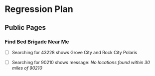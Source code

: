 # Regression Plan

## Public Pages
### Find Bed Brigade Near Me
* [ ] Searching for 43228 shows Grove City and Rock City Polaris
* [ ] Searching for 90210 shows message:  *No locations found within 30 miles of 90210*

